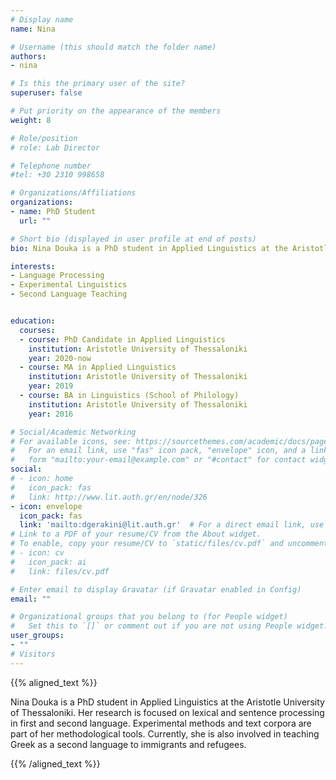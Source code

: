 ```yaml
---
# Display name
name: Nina

# Username (this should match the folder name)
authors:
- nina

# Is this the primary user of the site?
superuser: false

# Put priority on the appearance of the members
weight: 8

# Role/position
# role: Lab Director

# Telephone number
#tel: +30 2310 998658

# Organizations/Affiliations
organizations:
- name: PhD Student
  url: ""

# Short bio (displayed in user profile at end of posts)
bio: Nina Douka is a PhD student in Applied Linguistics at the Aristotle University of Thessaloniki. Her research is focused on lexical and sentence processing in first and second language. Experimental methods and text corpora are part of her methodological tools. Currently, she is also involved in teaching Greek as a second language to immigrants and refugees.

interests:
- Language Processing
- Experimental Linguistics
- Second Language Teaching 


education:
  courses:
  - course: PhD Candidate in Applied Linguistics
    institution: Aristotle University of Thessaloniki
    year: 2020-now
  - course: MA in Applied Linguistics
    institution: Aristotle University of Thessaloniki
    year: 2019
  - course: BA in Linguistics (School of Philology)
    institution: Aristotle University of Thessaloniki
    year: 2016

# Social/Academic Networking
# For available icons, see: https://sourcethemes.com/academic/docs/page-builder/#icons
#   For an email link, use "fas" icon pack, "envelope" icon, and a link in the
#   form "mailto:your-email@example.com" or "#contact" for contact widget.
social:
# - icon: home
#   icon_pack: fas
#   link: http://www.lit.auth.gr/en/node/326
- icon: envelope
  icon_pack: fas
  link: 'mailto:dgerakini@lit.auth.gr'  # For a direct email link, use "mailto:test@example.org".
# Link to a PDF of your resume/CV from the About widget.
# To enable, copy your resume/CV to `static/files/cv.pdf` and uncomment the lines below.
# - icon: cv
#   icon_pack: ai
#   link: files/cv.pdf

# Enter email to display Gravatar (if Gravatar enabled in Config)
email: ""

# Organizational groups that you belong to (for People widget)
#   Set this to `[]` or comment out if you are not using People widget.
user_groups:
- ""
# Visitors
---
```


{{% aligned_text %}}

Nina Douka is a PhD student in Applied Linguistics at the Aristotle University of Thessaloniki. Her research is focused on lexical and sentence processing in first and second language. Experimental methods and text corpora are part of her methodological tools. Currently, she is also involved in teaching Greek as a second language to immigrants and refugees. 

{{% /aligned_text %}}
